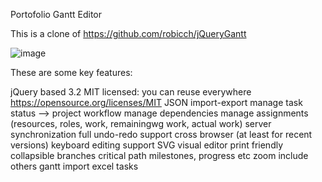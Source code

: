 Portofolio Gantt Editor 

This is a clone of https://github.com/robicch/jQueryGantt

![image](https://user-images.githubusercontent.com/81263172/117355817-5007ce80-aeb3-11eb-8ee7-5add5510c527.png)


These are some key features:

jQuery based 3.2
MIT licensed: you can reuse everywhere https://opensource.org/licenses/MIT
JSON import-export
manage task status –> project workflow
manage dependencies
manage assignments (resources, roles, work, remainingwg work, actual work)
server synchronization 
full undo-redo support
cross browser (at least for recent versions)
keyboard editing support
SVG visual editor
print friendly
collapsible branches
critical path
milestones, progress etc
zoom
include others gantt 
import excel tasks 
